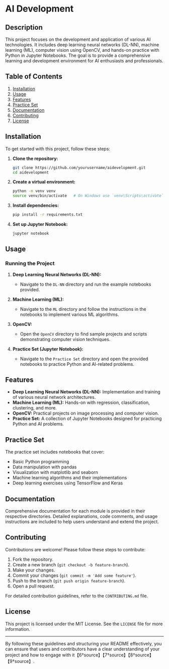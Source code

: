 # AI Development 

## Description

This project focuses on the development and application of various AI technologies. It includes deep learning neural networks (DL-NN), machine learning (ML), computer vision using OpenCV, and hands-on practice with Python in Jupyter Notebooks. The goal is to provide a comprehensive learning and development environment for AI enthusiasts and professionals.

## Table of Contents
1. [Installation](#installation)
2. [Usage](#usage)
3. [Features](#features)
4. [Practice Set](#practice-set)
5. [Documentation](#documentation)
6. [Contributing](#contributing)
7. [License](#license)

## Installation

To get started with this project, follow these steps:

1. **Clone the repository:**
    ```sh
    git clone https://github.com/yourusername/aidevelopment.git
    cd aidevelopment
    ```

2. **Create a virtual environment:**
    ```sh
    python -m venv venv
    source venv/bin/activate   # On Windows use `venv\Scripts\activate`
    ```

3. **Install dependencies:**
    ```sh
    pip install -r requirements.txt
    ```

4. **Set up Jupyter Notebook:**
    ```sh
    jupyter notebook
    ```

## Usage

### Running the Project

1. **Deep Learning Neural Networks (DL-NN):**
    - Navigate to the `DL-NN` directory and run the example notebooks provided.

2. **Machine Learning (ML):**
    - Navigate to the `ML` directory and follow the instructions in the notebooks to implement various ML algorithms.

3. **OpenCV:**
    - Open the `OpenCV` directory to find sample projects and scripts demonstrating computer vision techniques.

4. **Practice Set (Jupyter Notebook):**
    - Navigate to the `Practice Set` directory and open the provided notebooks to practice Python and AI-related problems.

## Features

- **Deep Learning Neural Networks (DL-NN):** Implementation and training of various neural network architectures.
- **Machine Learning (ML):** Hands-on with regression, classification, clustering, and more.
- **OpenCV:** Practical projects on image processing and computer vision.
- **Practice Set:** A collection of Jupyter Notebooks designed for practicing Python and AI problems.

## Practice Set

The practice set includes notebooks that cover:
- Basic Python programming
- Data manipulation with pandas
- Visualization with matplotlib and seaborn
- Machine learning algorithms and their implementations
- Deep learning exercises using TensorFlow and Keras

## Documentation

Comprehensive documentation for each module is provided in their respective directories. Detailed explanations, code comments, and usage instructions are included to help users understand and extend the project.

## Contributing

Contributions are welcome! Please follow these steps to contribute:

1. Fork the repository.
2. Create a new branch (`git checkout -b feature-branch`).
3. Make your changes.
4. Commit your changes (`git commit -m 'Add some feature'`).
5. Push to the branch (`git push origin feature-branch`).
6. Open a pull request.

For detailed contribution guidelines, refer to the `CONTRIBUTING.md` file.

## License

This project is licensed under the MIT License. See the `LICENSE` file for more information.

---

By following these guidelines and structuring your README effectively, you can ensure that users and contributors have a clear understanding of your project and how to engage with it【6†source】【7†source】【8†source】【9†source】.